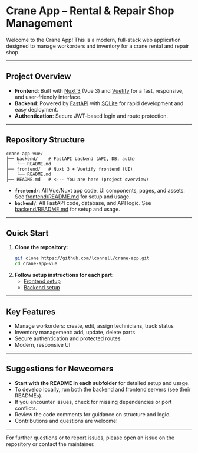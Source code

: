 # Crane App – Rental & Repair Shop Management

Welcome to the Crane App! This is a modern, full-stack web application designed to manage workorders and inventory for a crane rental and repair shop.

---

## Project Overview

- **Frontend**: Built with [Nuxt 3](https://nuxt.com/) (Vue 3) and [Vuetify](https://vuetifyjs.com/) for a fast, responsive, and user-friendly interface.
- **Backend**: Powered by [FastAPI](https://fastapi.tiangolo.com/) with [SQLite](https://www.sqlite.org/) for rapid development and easy deployment.
- **Authentication**: Secure JWT-based login and route protection.

---

## Repository Structure

```
crane-app-vue/
├── backend/    # FastAPI backend (API, DB, auth)
│   └── README.md
├── frontend/   # Nuxt 3 + Vuetify frontend (UI)
│   └── README.md
├── README.md   # <--- You are here (project overview)
```

- **`frontend/`**: All Vue/Nuxt app code, UI components, pages, and assets. See [frontend/README.md](./frontend/README.md) for setup and usage.
- **`backend/`**: All FastAPI code, database, and API logic. See [backend/README.md](./backend/README.md) for setup and usage.

---

## Quick Start

1. **Clone the repository:**
   ```bash
   git clone https://github.com/lconnell/crane-app.git
   cd crane-app-vue
   ```
2. **Follow setup instructions for each part:**
   - [Frontend setup](./frontend/README.md)
   - [Backend setup](./backend/README.md)

---

## Key Features
- Manage workorders: create, edit, assign technicians, track status
- Inventory management: add, update, delete parts
- Secure authentication and protected routes
- Modern, responsive UI

---

## Suggestions for Newcomers
- **Start with the README in each subfolder** for detailed setup and usage.
- To develop locally, run both the backend and frontend servers (see their READMEs).
- If you encounter issues, check for missing dependencies or port conflicts.
- Review the code comments for guidance on structure and logic.
- Contributions and questions are welcome!

---

For further questions or to report issues, please open an issue on the repository or contact the maintainer.

